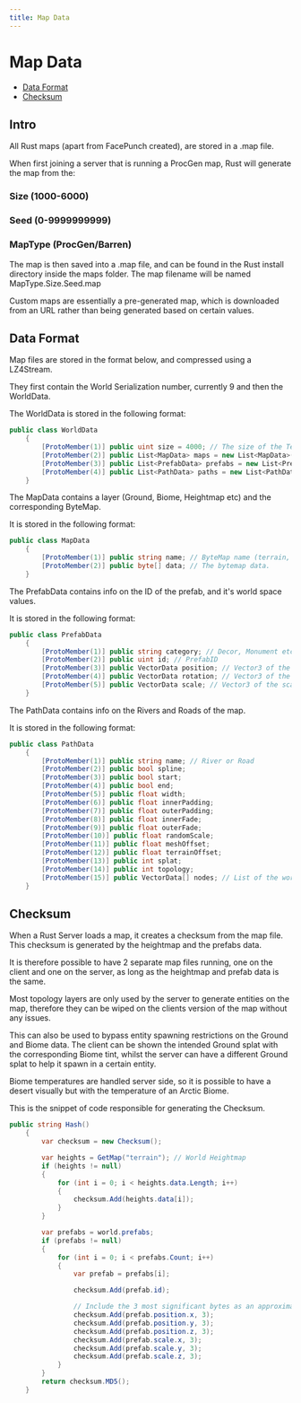 ```yaml
---
title: Map Data
---
```

# Map Data
* [Data Format](#data-format)
* [Checksum](#checksum)

## Intro

All Rust maps (apart from FacePunch created), are stored in a .map file.

When first joining a server that is running a ProcGen map, Rust will generate the map from the:

### Size (1000-6000)

### Seed (0-9999999999)

### MapType (ProcGen/Barren)

The map is then saved into a .map file, and can be found in the Rust install directory inside the maps folder. The map filename 
will be named MapType.Size.Seed.map

Custom maps are essentially a pre-generated map, which is downloaded from an URL rather than being generated based on certain values.

## Data Format

Map files are stored in the format below, and compressed using a LZ4Stream.

They first contain the World Serialization number, currently 9 and then the WorldData.

The WorldData is stored in the following format:

``` csharp
public class WorldData
	{
		[ProtoMember(1)] public uint size = 4000; // The size of the Terrain, in Unity metres.
		[ProtoMember(2)] public List<MapData> maps = new List<MapData>();
		[ProtoMember(3)] public List<PrefabData> prefabs = new List<PrefabData>();
		[ProtoMember(4)] public List<PathData> paths = new List<PathData>();
	}
```

The MapData contains a layer (Ground, Biome, Heightmap etc) and the corresponding ByteMap.

It is stored in the following format:

``` csharp
public class MapData
	{
		[ProtoMember(1)] public string name; // ByteMap name (terrain, water, ground, topology etc)
		[ProtoMember(2)] public byte[] data; // The bytemap data.
	}
```

The PrefabData contains info on the ID of the prefab, and it's world space values.

It is stored in the following format:

``` csharp
public class PrefabData
	{
		[ProtoMember(1)] public string category; // Decor, Monument etc
		[ProtoMember(2)] public uint id; // PrefabID
		[ProtoMember(3)] public VectorData position; // Vector3 of the position in world space.
		[ProtoMember(4)] public VectorData rotation; // Vector3 of the rotation in world space.
		[ProtoMember(5)] public VectorData scale; // Vector3 of the scale in world space.
	}
```

The PathData contains info on the Rivers and Roads of the map.

It is stored in the following format:

``` csharp
public class PathData
	{
		[ProtoMember(1)] public string name; // River or Road
		[ProtoMember(2)] public bool spline;
		[ProtoMember(3)] public bool start;
		[ProtoMember(4)] public bool end;
		[ProtoMember(5)] public float width;
		[ProtoMember(6)] public float innerPadding;
		[ProtoMember(7)] public float outerPadding;
		[ProtoMember(8)] public float innerFade;
		[ProtoMember(9)] public float outerFade;
		[ProtoMember(10)] public float randomScale;
		[ProtoMember(11)] public float meshOffset;
		[ProtoMember(12)] public float terrainOffset;
		[ProtoMember(13)] public int splat;
		[ProtoMember(14)] public int topology;
		[ProtoMember(15)] public VectorData[] nodes; // List of the world spaces of the individual nodes.
	}
```


## Checksum
When a Rust Server loads a map, it creates a checksum from the map file. This checksum is generated by the heightmap and the prefabs data.

It is therefore possible to have 2 separate map files running, one on the client and one on the server, as long as the heightmap and prefab data is the same.

Most topology layers are only used by the server to generate entities on the map, therefore they can be wiped on the clients version of the map without any issues.

This can also be used to bypass entity spawning restrictions on the Ground and Biome data. The client can be shown the intended Ground splat with the corresponding Biome tint, whilst the server can have a different Ground splat to help it spawn in a certain entity.

Biome temperatures are handled server side, so it is possible to have a desert visually but with the temperature of an Arctic Biome.

This is the snippet of code responsible for generating the Checksum.

``` csharp
public string Hash()
    {
        var checksum = new Checksum();

        var heights = GetMap("terrain"); // World Heightmap
        if (heights != null)
        {
            for (int i = 0; i < heights.data.Length; i++)
            {
                checksum.Add(heights.data[i]);
            }
        }

        var prefabs = world.prefabs;
        if (prefabs != null)
        {
            for (int i = 0; i < prefabs.Count; i++)
            {
                var prefab = prefabs[i];

                checksum.Add(prefab.id);

                // Include the 3 most significant bytes as an approximation
                checksum.Add(prefab.position.x, 3);
                checksum.Add(prefab.position.y, 3);
                checksum.Add(prefab.position.z, 3);
                checksum.Add(prefab.scale.x, 3);
                checksum.Add(prefab.scale.y, 3);
                checksum.Add(prefab.scale.z, 3);
            }
        }
        return checksum.MD5();
    }
```
